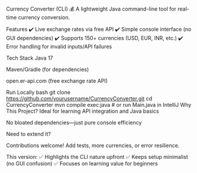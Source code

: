 Currency Converter (CLI) 💰
A lightweight Java command-line tool for real-time currency conversion.

Features
✔️ Live exchange rates via free API
✔️ Simple console interface (no GUI dependencies)
✔️ Supports 150+ currencies (USD, EUR, INR, etc.)
✔️ Error handling for invalid inputs/API failures

Tech Stack
Java 17

Maven/Gradle (for dependencies)

open.er-api.com (free exchange rate API)

Run Locally
bash
git clone https://github.com/yourusername/CurrencyConverter.git
cd CurrencyConverter
mvn compile exec:java  # or run Main.java in IntelliJ
Why This Project?
Ideal for learning API integration and Java basics

No bloated dependencies—just pure console efficiency

Need to extend it?

Contributions welcome! Add tests, more currencies, or error resilience.

This version:
✅ Highlights the CLI nature upfront
✅ Keeps setup minimalist (no GUI confusion)
✅ Focuses on learning value for beginners
